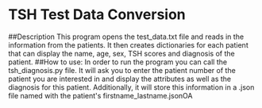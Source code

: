 # TSH Test Data Conversion
##Description
This program opens the test_data.txt file and reads in the information from the patients. It then creates
dictionaries for each patient that can display the name, age, sex, TSH scores and diagnosis of the patient.
##How to use:
In order to run the program you can call the tsh_diagnosis.py file. It will ask you to enter the patient number
of the patient you are interested in and display the attributes as well as the diagnosis for this patient. Additionally, it will store this information in a .json file named with the patient's firstname_lastname.jsonOA

